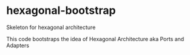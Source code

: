 # hexagonal-bootstrap
Skeleton for hexagonal architecture

This code bootstraps the idea of Hexagonal Architecture aka Ports and Adapters
